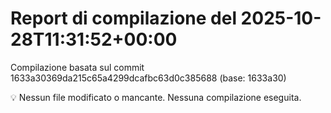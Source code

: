 # Report di compilazione del 2025-10-28T11:31:52+00:00

Compilazione basata sul commit 1633a30369da215c65a4299dcafbc63d0c385688 (base: 1633a30)

💡 Nessun file modificato o mancante. Nessuna compilazione eseguita.
